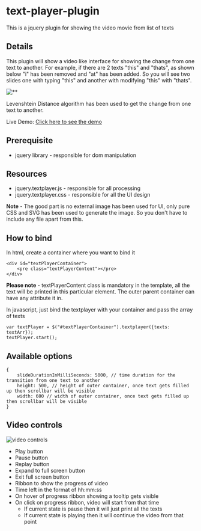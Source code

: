 # text-player-plugin

This is a jquery plugin for showing the video movie from list of texts


## Details

This plugin will show a video like interface for showing the change from one text to another. 
For example, if there are 2 texts "this" and "thats", as shown below "i" has been removed and "at" has been added. So you will see two slides one with typing "this" and another with modifying "this" with "thats".

![**](https://ranjit-singh-cc.github.io/text-player-plugin/examples/pics/diff.png)

Levenshtein Distance algorithm has been used to get the change from one text to another.

Live Demo: [Click here to see the demo](https://ranjit-singh-cc.github.io/text-player-plugin/examples/testing.html)


## Prerequisite

- jquery library - responsible for dom manipulation


## Resources

 - jquery.textplayer.js - responsible for all processing
 - jquery.textplayer.css - responsible for all the UI design

**Note** - The good part is no external image has been used for UI, only pure CSS and SVG has been used to generate the image. So you don't have to include any file apart from this.


## How to bind

In html, create a container where you want to bind it

    <div id="textPlayerContainer">
    	<pre class="textPlayerContent"></pre>
    </div>
    
**Please note** - textPlayerContent class is mandatory in the template, all the text will be printed in this particular element. The outer parent container can have any attribute it in.

In javascript, just bind the textplayer with your container and pass the array of texts

    var textPlayer = $("#textPlayerContainer").textplayer({texts: textArr});
    textPlayer.start();


## Available options

    {
    	slideDurationInMilliSeconds: 5000, // time duration for the transition from one text to another
    	height: 500, // height of outer container, once text gets filled up then scrollbar will be visible
    	width: 600 // width of outer container, once text gets filled up then scrollbar will be visible
    }


## Video controls

![video controls](https://ranjit-singh-cc.github.io/text-player-plugin/examples/pics/video-controls.png?v=1)


 - Play button
 - Pause button
 - Replay button
 - Expand to full screen button
 - Exit full screen button
 - Ribbon to show the progress of video
 - Time left in the format of hh:mm:ss
 - On hover of progress ribbon showing a tooltip gets visible
 - On click on progress ribbon, video will start from that time
	 - If current state is pause then it will just print all the texts
	 - If current state is playing then it will continue the video from that point
